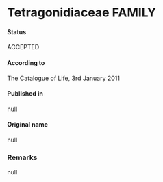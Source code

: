 Tetragonidiaceae FAMILY
=======

#### Status
ACCEPTED

#### According to
The Catalogue of Life, 3rd January 2011

#### Published in
null

#### Original name
null

### Remarks
null